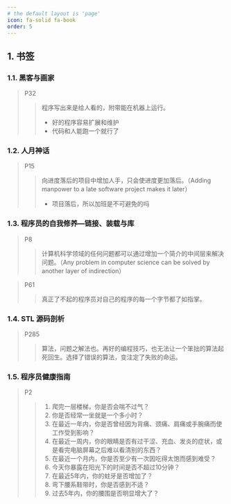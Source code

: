 ```yaml
---
# the default layout is 'page'
icon: fa-solid fa-book
order: 5
---
```




## 1. 书签

### 1.1. 黑客与画家

> P32
>
> > 程序写出来是给人看的，附带能在机器上运行。
> >
> > + 好的程序容易扩展和维护
> > + 代码和人能跑一个就行了

### 1.2. 人月神话

> P15
>
> > 向进度落后的项目中增加人手，只会使进度更加落后。（Adding manpower to a late software project makes it later）
> >
> > + 项目落后，所以加班是不可避免的吗

### 1.3. 程序员的自我修养—链接、装载与库

> P8
>
> > 计算机科学领域的任何问题都可以通过增加一个简介的中间层来解决问题。（Any problem in computer science can be solved by another layer of indirection）

> P61
>
> > 真正了不起的程序员对自己的程序的每一个字节都了如指掌。

### 1.4. STL 源码剖析

> P285
>
> > 算法，问题之解法也。再好的编程技巧，也无法让一个笨拙的算法起死回生。选择了错误的算法，变注定了失败的命运。

### 1.5. 程序员健康指南

> P2
>
> > 1. 爬完一层楼梯，你是否会喘不过气？
> > 2. 你是否经常一坐就是一个多小时？
> > 3. 在最近一年内，你是否曾经因为背痛、颈痛、肩痛或手腕痛而使工作受到影响？
> > 4. 在最近一周内，你的眼睛是否有过干涩、充血、发炎的症状，或是看完电脑屏幕之后难以看清别的东西？
> > 5. 在最近一个月内，你是否至少有一次因吃得太饱而感到难受？
> > 6. 今天你暴露在阳光下的时间是否不超过10分钟？
> > 7. 在最近5年内，你的蛀牙是否增加了？
> > 8. 弯下腰系鞋带时，你是否感到不适？
> > 9. 过去5年内，你的腰围是否明显增大了？
